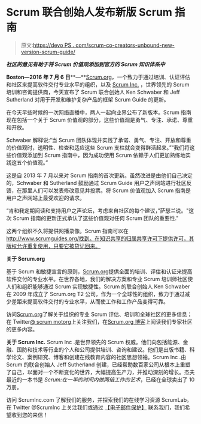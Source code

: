 # Scrum 联合创始人发布新版 Scrum 指南

> 原文:[https://devo PS . com/scrum-co-creators-unbound-new-version-scrum-guide/](https://devops.com/scrum-co-creators-unveil-new-version-scrum-guide/)

***社区的意见有助于将 Scrum 价值观添加到官方的 Scrum 知识体系中***

**Boston—2016 年 7 月 6 日****—**[Scrum.org](https://www.scrum.org/)，一个致力于通过培训、认证评估和社区来提高软件交付专业水平的组织，以及 [Scrum Inc.](https://www.scruminc.com/) ，世界领先的 Scrum 培训和咨询提供商，今天宣布了 Scrum 联合创始人 Ken Schwaber 和 Jeff Sutherland 对用于开发和维护复杂产品的框架 Scrum Guide 的更新。

在今天早些时候的一次网络直播中，两人一起向业界公布了新版本。Scrum 指南现在包括一个关于 Scrum 价值观的部分，这些价值观是勇气、专注、承诺、尊重和开放。

Schwaber 解释说:“当 Scrum 团队体现并实践了承诺、勇气、专注、开放和尊重的价值观时，透明性、检查和适应这些 Scrum 支柱就会变得鲜活起来。”“我们将这些价值观添加到 Scrum 指南中，因为成功使用 Scrum 依赖于人们更加熟练地实践这五个价值观。”

这是自 2013 年 7 月以来对 Scrum 指南的首次更新。虽然改进是由他们自己决定的，Schwaber 和 Sutherland 鼓励通过 Scrum Guide 用户之声网站进行社区反馈，在那里人们可以发表修改意见并投票。将 Scrum 价值观加入 Scrum 指南是用户之声网站上最受欢迎的请求。

“肯和我定期阅读和支持用户之声论坛，考虑来自社区的每个建议，”萨瑟兰说。"这次 Scrum 指南的更新正式承认了这些价值观对任何 Scrum 团队的重要性."

这两个组织不久将提供网播录像。Scrum 指南可以在 http://www.scrumguides.org/找到。在知识共享的归属共享许可下提供许可，其版权允许重复使用，只要它被贷记回来。

**关于 Scrum.org**

基于 Scrum 和敏捷宣言的原则，[Scrum.org](http://www.scrum.org/)提供全面的培训、评估和认证来提高软件交付的专业水平。在世界各地，我们的解决方案和专业 Scrum 培训师社区使人们和组织能够通过 Scrum 实现敏捷性。Scrum 的联合创始人 Ken Schwaber 在 2009 年成立了 Scrum.org T2 公司，作为一个全球性的组织，致力于通过减少差距来提高软件交付的专业水平，从而使工作和工作产品变得可靠。

访问[Scrum.org](http://scrum.org/)了解关于组织的专业 Scrum 评估、培训和全球社区的更多信息；在 Twitter[@ scrum motorg](https://www.twitter.com/scrumdotorg)上关注我们，在[Scrum.org 博客](http://blog.scrum.org/)上阅读我们专家社区的更多内容。

**关于 Scrum Inc.** Scrum Inc .是世界领先的 Scrum 权威。他们向包括能源、金融、国防和技术等行业的个人和公司提供培训、咨询和建议。他们是出版书籍、科学论文、案例研究、博客和创建在线教育内容的社区思想领袖。Scrum Inc .由 Scrum 的联合创始人 Jeff Sutherland 创建，已经帮助数百家公司从根本上重塑了自己，以面对一个不断变化的世界，大幅提高生产力，并推动深刻的增长。杰夫最近的一本书是 *Scrum:在一半的时间内做两倍工作的艺术*，已经在全球卖出了 10 万册。

访问 ScrumInc.com 了解我们的服务，并探索我们的在线学习资源 ScrumLab。在 Twitter @ScrumInc 上关注我们或通过 [【电子邮件保护】](/cdn-cgi/l/email-protection#b2dbdcd4ddf2c1d1c0c7dfdbdcd19cd1dddf) 联系我们，我们希望收到您的来信！